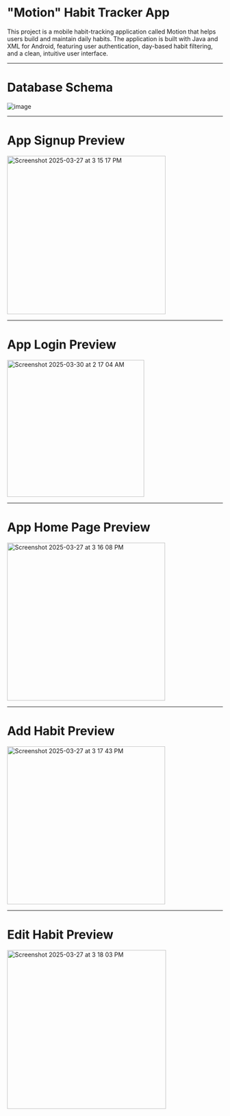 # "Motion" Habit Tracker App

This project is a mobile habit-tracking application called Motion that helps users build and maintain daily habits. The application is built with Java and XML for Android, featuring user authentication, day-based habit filtering, and a clean, intuitive user interface.

---

# Database Schema

![image](https://github.com/user-attachments/assets/e10e477f-32c8-4970-bfe9-fa16782defb9)

---

# App Signup Preview

<img width="370" alt="Screenshot 2025-03-27 at 3 15 17 PM" src="https://github.com/user-attachments/assets/cb2e32b5-56c0-4cbf-a80e-c84dd3a96b04" />

---

# App Login Preview

<img width="320" alt="Screenshot 2025-03-30 at 2 17 04 AM" src="https://github.com/user-attachments/assets/14940efc-79ed-4175-a263-4cafbad457c2" />

---

# App Home Page Preview

<img width="369" alt="Screenshot 2025-03-27 at 3 16 08 PM" src="https://github.com/user-attachments/assets/9815d77e-5378-4c7d-97c6-a96b7f198959" />

---

# Add Habit Preview

<img width="369" alt="Screenshot 2025-03-27 at 3 17 43 PM" src="https://github.com/user-attachments/assets/5ffcd2f2-2dc8-4241-abc3-493214b97856" />

---

# Edit Habit Preview

<img width="371" alt="Screenshot 2025-03-27 at 3 18 03 PM" src="https://github.com/user-attachments/assets/805258a7-6c15-4653-bb3d-b0c56a4f4530" />
